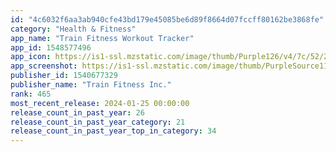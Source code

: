 ```yaml
---
id: "4c6032f6aa3ab940cfe43bd179e45085be6d89f8664d07fccff80162be3868fe"
category: "Health & Fitness"
app_name: "Train Fitness Workout Tracker"
app_id: 1548577496
app_icon: https://is1-ssl.mzstatic.com/image/thumb/Purple126/v4/7c/52/21/7c5221c6-5f57-d96b-cba2-d5641c46a490/AppIcon-0-0-1x_U007emarketing-0-6-0-85-220.png/1024x1024bb.png
app_screenshot: https://is1-ssl.mzstatic.com/image/thumb/PurpleSource116/v4/81/a7/1b/81a71bc7-76a2-a399-f604-a95a056e85b8/a6c44bb1-de55-4548-8dd6-7fd5787e5f87_1284_x_2778_1.jpg/1284x2778bb.png
publisher_id: 1540677329
publisher_name: "Train Fitness Inc."
rank: 465
most_recent_release: 2024-01-25 00:00:00
release_count_in_past_year: 26
release_count_in_past_year_category: 21
release_count_in_past_year_top_in_category: 34
---
```


